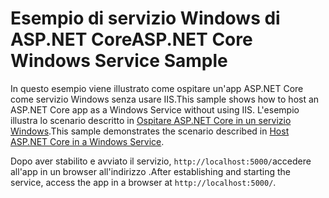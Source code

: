 # <a name="aspnet-core-windows-service-sample"></a><span data-ttu-id="75444-101">Esempio di servizio Windows di ASP.NET Core</span><span class="sxs-lookup"><span data-stu-id="75444-101">ASP.NET Core Windows Service Sample</span></span>

<span data-ttu-id="75444-102">In questo esempio viene illustrato come ospitare un'app ASP.NET Core come servizio Windows senza usare IIS.</span><span class="sxs-lookup"><span data-stu-id="75444-102">This sample shows how to host an ASP.NET Core app as a Windows Service without using IIS.</span></span> <span data-ttu-id="75444-103">L'esempio illustra lo scenario descritto in [Ospitare ASP.NET Core in un servizio Windows](https://docs.microsoft.com/aspnet/core/host-and-deploy/windows-service).</span><span class="sxs-lookup"><span data-stu-id="75444-103">This sample demonstrates the scenario described in [Host ASP.NET Core in a Windows Service](https://docs.microsoft.com/aspnet/core/host-and-deploy/windows-service).</span></span>

<span data-ttu-id="75444-104">Dopo aver stabilito e avviato il servizio, `http://localhost:5000/`accedere all'app in un browser all'indirizzo .</span><span class="sxs-lookup"><span data-stu-id="75444-104">After establishing and starting the service, access the app in a browser at `http://localhost:5000/`.</span></span>
